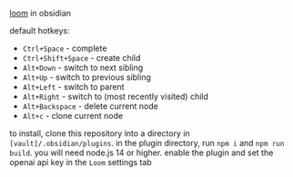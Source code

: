 [loom](https://github.com/socketteer/loom) in obsidian

default hotkeys:
- `Ctrl+Space` - complete  
- `Ctrl+Shift+Space` - create child  
- `Alt+Down` - switch to next sibling  
- `Alt+Up` - switch to previous sibling  
- `Alt+Left` - switch to parent  
- `Alt+Right` - switch to (most recently visited) child  
- `Alt+Backspace` - delete current node
- `Alt+c` - clone current node

to install, clone this repository into a directory in `[vault]/.obsidian/plugins`.
in the plugin directory, run `npm i` and `npm run build`. you will need node.js 14 or higher.
enable the plugin and set the openai api key in the `Loom` settings tab

